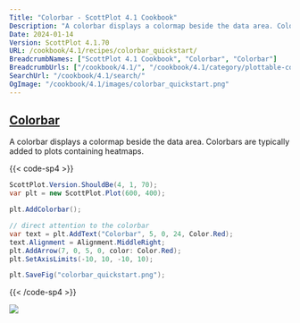 ```yaml
---
Title: "Colorbar - ScottPlot 4.1 Cookbook"
Description: "A colorbar displays a colormap beside the data area. Colorbars are typically added to plots containing heatmaps."
Date: 2024-01-14
Version: ScottPlot 4.1.70
URL: /cookbook/4.1/recipes/colorbar_quickstart/
BreadcrumbNames: ["ScottPlot 4.1 Cookbook", "Colorbar", "Colorbar"]
BreadcrumbUrls: ["/cookbook/4.1/", "/cookbook/4.1/category/plottable-colorbar", "/cookbook/4.1/recipes/colorbar_quickstart/"]
SearchUrl: "/cookbook/4.1/search/"
OgImage: "/cookbook/4.1/images/colorbar_quickstart.png"
---
```


<h2><a id='colorbar' href='/cookbook/4.1/recipes/colorbar_quickstart/'>Colorbar</a></h2>

A colorbar displays a colormap beside the data area. Colorbars are typically added to plots containing heatmaps.

{{< code-sp4 >}}

```cs
ScottPlot.Version.ShouldBe(4, 1, 70);
var plt = new ScottPlot.Plot(600, 400);

plt.AddColorbar();

// direct attention to the colorbar
var text = plt.AddText("Colorbar", 5, 0, 24, Color.Red);
text.Alignment = Alignment.MiddleRight;
plt.AddArrow(7, 0, 5, 0, color: Color.Red);
plt.SetAxisLimits(-10, 10, -10, 10);

plt.SaveFig("colorbar_quickstart.png");
```

{{< /code-sp4 >}}

<img src='../../images/colorbar_quickstart.png' class='d-block mx-auto my-5' />


